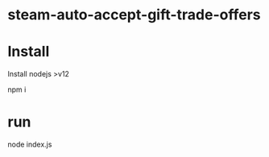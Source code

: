 # steam-auto-accept-gift-trade-offers

# Install

  Install nodejs >v12
  
  npm i
  
# run
  node index.js
  

